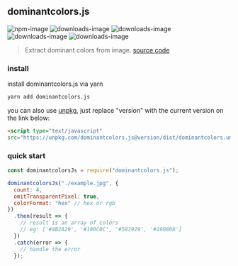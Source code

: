 ## dominantcolors.js

![npm-image](http://img.shields.io/npm/v/dominantcolors.js.svg)
![downloads-image](http://img.shields.io/npm/dw/dominantcolors.js.svg)
![downloads-image](http://img.shields.io/npm/dm/dominantcolors.js.svg)
![downloads-image](http://img.shields.io/npm/dy/dominantcolors.js.svg)
![downloads-image](http://img.shields.io/npm/dt/dominantcolors.js.svg)

> Extract dominant colors from image. [source code](https://github.com/hunnble/dominantcolors.js)

### install

install dominantcolors.js via yarn

```sh
yarn add dominantcolors.js
```

you can also use [unpkg](https://unpkg.com/), just replace "version" with the current version on the link below:

```html
<script type="text/javascript"
src="https://unpkg.com/dominantcolors.js@version/dist/dominantcolors.umd.js"
```

### quick start

```javascript
const dominantcolorsJs = require("dominantcolors.js");

dominantcolorsJs("./example.jpg", {
  count: 4,
  omitTransparentPixel: true,
  colorFormat: "hex" // hex or rgb
})
  .then(result => {
    // result is an array of colors
    // eg: ['#4B2A29', '#180C0C', '#582929', '#160808']
  })
  .catch(error => {
    // handle the error
  });
```
